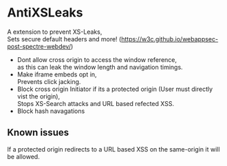 # AntiXSLeaks
A extension to prevent XS-Leaks,  
Sets secure default headers and more! (https://w3c.github.io/webappsec-post-spectre-webdev/)

- Dont allow cross origin to access the window reference,  
as this can leak the window length and navigation timings.
- Make iframe embeds opt in,  
Prevents click jacking.
- Block cross origin Initiator if its a protected origin (User must directly vist the origin),  
Stops XS-Search attacks and URL based refected XSS.
- Block hash navagations

## Known issues
If a protected origin redirects to a URL based XSS on the same-origin it will be allowed.
